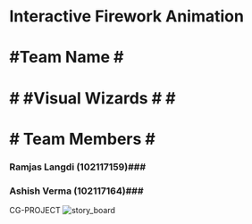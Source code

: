 # Interactive Firework Animation
# #Team Name # # 
# # #Visual Wizards # # #
# # Team Members # #
### Ramjas Langdi (102117159)###
### Ashish Verma (102117164)###


CG-PROJECT
![story_board](https://github.com/Ashish32700/cg_project.github.io/assets/91833254/f4890d22-6bcc-4556-bbe5-27cff570fffe)
